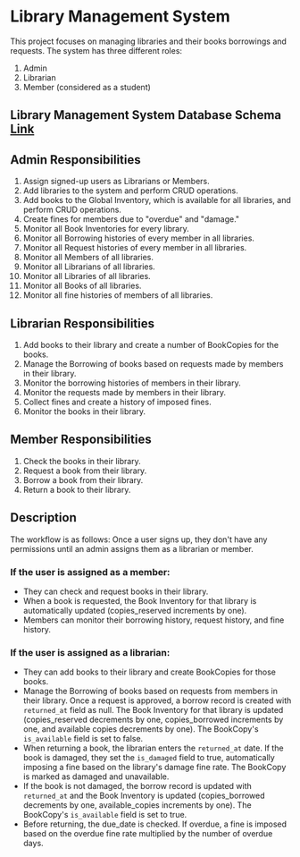 # Library Management System

This project focuses on managing libraries and their books borrowings and requests. The system has three different roles:
1. Admin
2. Librarian
3. Member (considered as a student)

## Library Management System Database Schema [ Link ](https://lucid.app/lucidchart/f45f7669-fdff-46eb-9027-3161c92824c3/edit?viewport_loc=3663%2C5096%2C3740%2C1839%2C0_0&invitationId=inv_fc50fe31-6ee8-4f58-8ed0-aee3d3bc441a)

## Admin Responsibilities
1. Assign signed-up users as Librarians or Members.
2. Add libraries to the system and perform CRUD operations.
3. Add books to the Global Inventory, which is available for all libraries, and perform CRUD operations.
4. Create fines for members due to "overdue" and "damage."
5. Monitor all Book Inventories for every library.
6. Monitor all Borrowing histories of every member in all libraries.
7. Monitor all Request histories of every member in all libraries.
8. Monitor all Members of all libraries.
9. Monitor all Librarians of all libraries.
10. Monitor all Libraries of all libraries.
11. Monitor all Books of all libraries.
12. Monitor all fine histories of members of all libraries.

## Librarian Responsibilities
1. Add books to their library and create a number of BookCopies for the books.
2. Manage the Borrowing of books based on requests made by members in their library.
3. Monitor the borrowing histories of members in their library.
4. Monitor the requests made by members in their library.
5. Collect fines and create a history of imposed fines.
6. Monitor the books in their library.

## Member Responsibilities
1. Check the books in their library.
2. Request a book from their library.
3. Borrow a book from their library.
4. Return a book to their library.

## Description
The workflow is as follows:
Once a user signs up, they don't have any permissions until an admin assigns them as a librarian or member.

### If the user is assigned as a member:
- They can check and request books in their library.
- When a book is requested, the Book Inventory for that library is automatically updated (copies_reserved increments by one).
- Members can monitor their borrowing history, request history, and fine history.

### If the user is assigned as a librarian:
- They can add books to their library and create BookCopies for those books.
- Manage the Borrowing of books based on requests from members in their library. Once a request is approved, a borrow record is created with `returned_at` field as null. The Book Inventory for that library is updated (copies_reserved decrements by one, copies_borrowed increments by one, and available copies decrements by one). The BookCopy's `is_available` field is set to false.
- When returning a book, the librarian enters the `returned_at` date. If the book is damaged, they set the `is_damaged` field to true, automatically imposing a fine based on the library's damage fine rate. The BookCopy is marked as damaged and unavailable.
- If the book is not damaged, the borrow record is updated with `returned_at` and the Book Inventory is updated (copies_borrowed decrements by one, available_copies increments by one). The BookCopy's `is_available` field is set to true.
- Before returning, the due_date is checked. If overdue, a fine is imposed based on the overdue fine rate multiplied by the number of overdue days.
